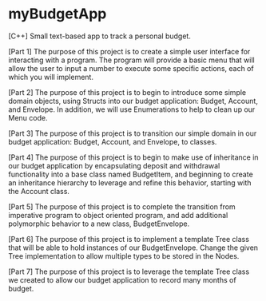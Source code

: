 # myBudgetApp
[C++] Small text-based app to track a personal budget. 

[Part 1]
The purpose of this project is to create a simple user interface for interacting with a program. The program will provide a basic menu that will allow the user to input a number to execute some specific actions, each of which you will implement.

[Part 2]
The purpose of this project is to begin to introduce some simple domain objects, using Structs into our budget application: Budget, Account, and Envelope. In addition, we will use Enumerations to help to clean up our Menu code.

[Part 3]
The purpose of this project is to transition our simple domain in our budget application: Budget, Account, and Envelope, to classes.

[Part 4]
The purpose of this project is to begin to make use of inheritance in our budget application by encapsulating deposit and withdrawal functionality into a base class named BudgetItem, and beginning to create an inheritance hierarchy to leverage and refine this behavior, starting with the Account class.

[Part 5]
The purpose of this project is to complete the transition from imperative program to object oriented program, and add additional polymorphic behavior to a new class, BudgetEnvelope.

[Part 6]
The purpose of this project is to implement a template Tree class that will be able to hold instances of our BudgetEnvelope. Change the given Tree implementation to allow multiple types to be stored in the Nodes.

[Part 7] 
The purpose of this project is to leverage the template Tree class we created to allow our budget application to record many months of budget.
